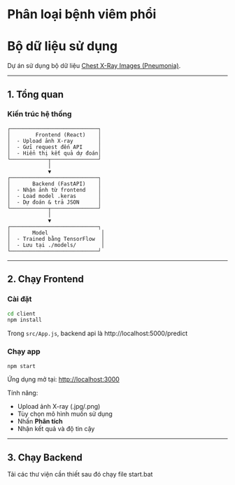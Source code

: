 # Phân loại bệnh viêm phổi

# Bộ dữ liệu sử dụng

Dự án sử dụng bộ dữ liệu [Chest X-Ray Images (Pneumonia)](https://www.kaggle.com/datasets/paultimothymooney/chest-xray-pneumonia).  

---

## 1. Tổng quan

### Kiến trúc hệ thống
```
┌────────────────────────────┐
│        Frontend (React)    │
│  - Upload ảnh X-ray        │
│  - Gửi request đến API     │
│  - Hiển thị kết quả dự đoán│
└────────────┬───────────────┘
             │
             ▼
┌────────────────────────────┐
│       Backend (FastAPI)    │
│  - Nhận ảnh từ frontend    │
│  - Load model .keras       │
│  - Dự đoán & trả JSON      │
└────────────┬───────────────┘
             │
             ▼
┌────────────────────────────┐
│       Model                 │
│  - Trained bằng TensorFlow  │
│  - Lưu tại ./models/        │
└────────────────────────────┘
```

---

## 2. Chạy Frontend

### Cài đặt
```bash
cd client
npm install
```

Trong `src/App.js`, backend api là http://localhost:5000/predict


### Chạy app
```bash
npm start
```

Ứng dụng mở tại: [http://localhost:3000](http://localhost:3000)

Tính năng:
- Upload ảnh X-ray (.jpg/.png)  
- Tùy chọn mô hình muốn sử dụng
- Nhấn **Phân tích**  
- Nhận kết quả và độ tin cậy

---

## 3. Chạy Backend

Tải các thư viện cần thiết sau đó chạy file start.bat


